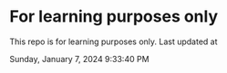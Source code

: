 # For learning purposes only
This repo is for learning purposes only.
Last updated at

Sunday, January 7, 2024 9:33:40 PM

